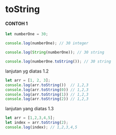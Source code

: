 # toString

#### CONTOH 1


```javascript
let numberOne = 30;

console.log(numberOne); // 30 integer

console.log(String(numberOne)); // 30 string

console.log(numberOne.toString()); // 30 string
```

lanjutan yg diatas 1.2

```javascript
let arr = [1, 2, 3];
console.log(arr.toString())  // 1,2,3
console.log(arr.toString(0)) // 1,2,3
console.log(arr.toString(1)) // 1,2,3
console.log(arr.toString(2)) // 1,2,3
```

lanjutan yang diatas 1.3

```javascript
let arr = [1,2,3,4,5];
let index = arr.toString(2);
console.log(index); // 1,2,3,4,5
```